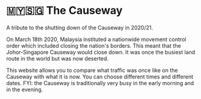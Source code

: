 # 🇲🇾🇸🇬 The Causeway

A tribute to the shutting down of the Causeway in 2020/21.

On March 18th 2020, Malaysia instituted a nationwide movement 
control order which included closing the nation's borders. This meant 
that the Johor-Singapore Causeway would close down. It was once the 
busiest land route in the world but was now deserted.

This website allows you to compare what traffic was once like on the Causeway 
with what it is now. You can choose different times and different dates. FYI: the Causeway 
is traditionally very busy in the early morning and in the evening.
